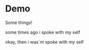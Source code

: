 # Demo  

Some things!

some times ago i spoke with my self

okay, then i was`nt spoke with my self
